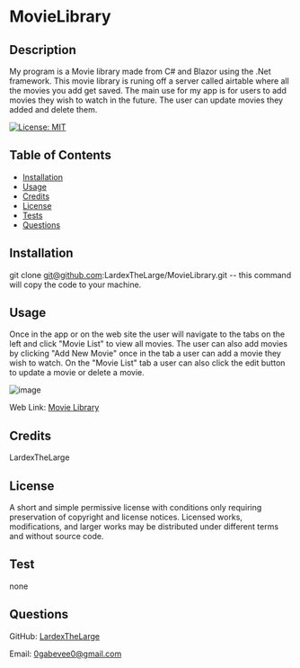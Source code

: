 # MovieLibrary

## Description

My program is a Movie library made from C# and Blazor using the .Net framework. This movie library is runing off a server called airtable where all the movies you add get saved. The main use for my app is for users to add movies they wish to watch in the future. The user can update movies they added and delete them.

[![License: MIT](https://img.shields.io/badge/License-MIT-yellow.svg)](https://opensource.org/licenses/MIT)

## Table of Contents

- [Installation](#installation)
- [Usage](#usage)
- [Credits](#credits)
- [License](#license)
- [Tests](#test)
- [Questions](#questions)

## Installation

git clone git@github.com:LardexTheLarge/MovieLibrary.git -- this command will copy the code to your machine.

## Usage

Once in the app or on the web site the user will navigate to the tabs on the left and click "Movie List" to view all movies. The user can also add movies by clicking "Add New Movie" once in the tab a user can add a movie they wish to watch. On the "Movie List" tab a user can also click the edit button to update a movie or delete a movie.

![image](https://user-images.githubusercontent.com/100447639/197877637-5d48cee0-3172-4313-82d8-39b01794e8ea.png)

Web Link:
[Movie Library](https://brilliant-begonia-22bb67.netlify.app)

## Credits

LardexTheLarge

## License

A short and simple permissive license with conditions only requiring preservation of copyright and license notices. Licensed works, modifications, and larger works may be distributed under different terms and without source code.

## Test

none

## Questions

GitHub: [LardexTheLarge](https://github.com/LardexTheLarge)

Email: 0gabevee0@gmail.com
